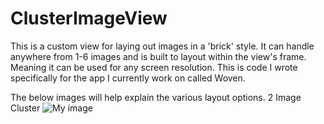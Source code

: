ClusterImageView
============

This is a custom view for laying out images in a 'brick' style. It can handle anywhere from 1-6 images and is built to layout within the view's frame. Meaning it can be used for any screen resolution. This is code I wrote specifically for the app I currently work on called Woven.

The below images will help explain the various layout options.
2 Image Cluster
![My image](https://raw.github.com/ehunter/github.io/gh-pages/images/cluster_2_pics.png)